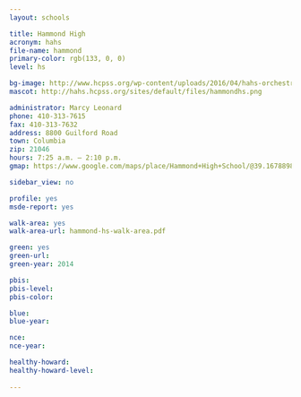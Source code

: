 ```yaml
---
layout: schools

title: Hammond High
acronym: hahs
file-name: hammond
primary-color: rgb(133, 0, 0)
level: hs

bg-image: http://www.hcpss.org/wp-content/uploads/2016/04/hahs-orchestra-students.jpg
mascot: http://hahs.hcpss.org/sites/default/files/hammondhs.png

administrator: Marcy Leonard
phone: 410-313-7615
fax: 410-313-7632
address: 8800 Guilford Road
town: Columbia
zip: 21046
hours: 7:25 a.m. – 2:10 p.m.
gmap: https://www.google.com/maps/place/Hammond+High+School/@39.1678898,-76.8628862,17z/data=!3m1!4b1!4m2!3m1!1s0x89b7de68b135848f:0xea138e5c7c39dad?hl=en

sidebar_view: no

profile: yes
msde-report: yes

walk-area: yes
walk-area-url: hammond-hs-walk-area.pdf

green: yes
green-url:
green-year: 2014

pbis:
pbis-level:
pbis-color:

blue: 
blue-year: 

nce:
nce-year:

healthy-howard:
healthy-howard-level:
 
---
```

